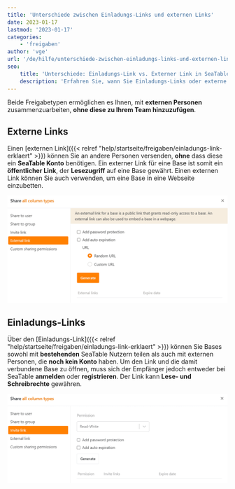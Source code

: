 ```yaml
---
title: 'Unterschiede zwischen Einladungs-Links und externen Links'
date: 2023-01-17
lastmod: '2023-01-17'
categories:
    - 'freigaben'
author: 'vge'
url: '/de/hilfe/unterschiede-zwischen-einladungs-links-und-externen-links'
seo:
    title: 'Unterschiede: Einladungs-Link vs. Externer Link in SeaTable Freigaben'
    description: 'Erfahren Sie, wann Sie Einladungs-Links oder externe Links nutzen: öffentliche, passwortlose Ansichten und private Lese-/Schreibrechte einfach erklärt und verglichen.'
---
```


Beide Freigabetypen ermöglichen es Ihnen, mit **externen Personen** zusammenzuarbeiten, **ohne diese zu Ihrem Team hinzuzufügen**.

## Externe Links

Einen [externen Link]({{< relref "help/startseite/freigaben/einladungs-link-erklaert" >}}) können Sie an andere Personen versenden, **ohne** dass diese ein **SeaTable Konto** benötigen. Ein externer Link für eine Base ist somit ein **öffentlicher Link**, der **Lesezugriff** auf eine Base gewährt. Einen externen Link können Sie auch verwenden, um eine Base in eine Webseite einzubetten.

![Unterschied zwischen External-Link und Einladungs-Link_hier der Externe Link](images/unterschied-zwischen-einladungs-link-und-externem-link.png)

## Einladungs-Links

Über den [Einladungs-Link]({{< relref "help/startseite/freigaben/einladungs-link-erklaert" >}}) können Sie Bases sowohl mit **bestehenden** SeaTable Nutzern teilen als auch mit externen Personen, die **noch kein Konto** haben. Um den Link und die damit verbundene Base zu öffnen, muss sich der Empfänger jedoch entweder bei SeaTable **anmelden** oder **registrieren**. Der Link kann **Lese- und Schreibrechte** gewähren.

![Unterschied zwischen EInladungs-Link und Externem-Link_hier der Einladungs-Link](images/unterschied-zwischen-einladungs-link-und-externem-link-2.png)
